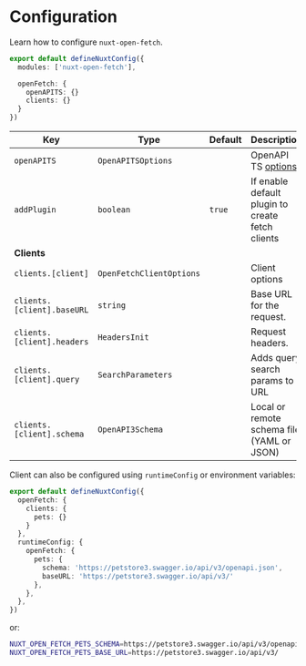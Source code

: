 # Configuration

Learn how to configure `nuxt-open-fetch`.


```ts [nuxt.config.ts]
export default defineNuxtConfig({
  modules: ['nuxt-open-fetch'],

  openFetch: {
    openAPITS: {}
    clients: {}
  }
})
```


| **Key**                      | **Type**   | **Default**           | **Description**                                                                                      |
| ---------------------------- | ---------- | --------------------- | ---------------------------------------------------------------------------------------------------- |
| `openAPITS`                  | `OpenAPITSOptions`   |                  | OpenAPI TS [options](https://openapi-ts.pages.dev/node/#options)                                |
| `addPlugin`                  | `boolean`   |      `true`            | If enable default plugin to create fetch clients                                                   |
| **Clients**                  |            |                       |                                                                                                      |
| `clients.[client]`           | `OpenFetchClientOptions`   |                       | Client options                                                             |
| `clients.[client].baseURL`      | `string`   |       | Base URL for the request.      |
| `clients.[client].headers`      | `HeadersInit`   |       | Request headers.    |
| `clients.[client].query`      | `SearchParameters`   |       | Adds query search params to URL   |
| `clients.[client].schema`     | `OpenAPI3Schema`   |                       | Local or remote schema file (YAML or JSON)                                                  |

Client can also be configured using `runtimeConfig` or environment variables:

```ts [nuxt.config.ts]
export default defineNuxtConfig({
  openFetch: {
    clients: {
      pets: {}
    }
  },
  runtimeConfig: {
    openFetch: {
      pets: {
        schema: 'https://petstore3.swagger.io/api/v3/openapi.json',
        baseURL: 'https://petstore3.swagger.io/api/v3/'
      },
    },
  },
})
```
or:
```sh
NUXT_OPEN_FETCH_PETS_SCHEMA=https://petstore3.swagger.io/api/v3/openapi.json
NUXT_OPEN_FETCH_PETS_BASE_URL=https://petstore3.swagger.io/api/v3/
```

